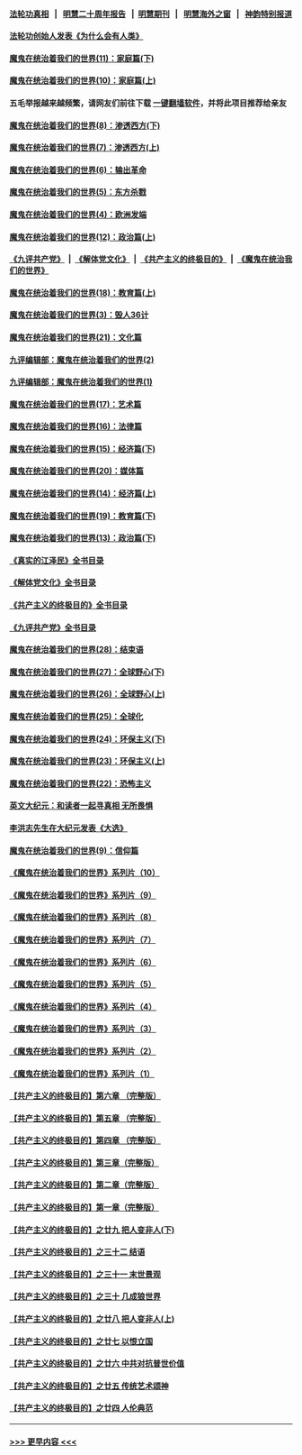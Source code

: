 #### [法轮功真相](https://github.com/gfw-breaker/truth/blob/master/README.md?t=0) &nbsp;&nbsp;|&nbsp;&nbsp; [明慧二十周年报告](https://github.com/gfw-breaker/mh-reports/blob/master/README.md?t=0) &nbsp;&nbsp;|&nbsp;&nbsp;[明慧期刊](https://github.com/gfw-breaker/mh-qikan) &nbsp;&nbsp;|&nbsp;&nbsp; [明慧海外之窗](https://github.com/gfw-breaker/mh-news/blob/master/README.md?t=0) &nbsp;&nbsp;|&nbsp;&nbsp; [神韵特别报道](https://github.com/gfw-breaker/mh-news/blob/master/shenyun.md?t=0)
#### [法轮功创始人发表《为什么会有人类》](../pages/nsc422/n13912117.md?t=04071543) 
#### [魔鬼在统治着我们的世界(11)：家庭篇(下)](../pages/nsc422/n10440961.md?t=04071543) 
#### [魔鬼在统治着我们的世界(10)：家庭篇(上)](../pages/nsc422/n10435448.md?t=04071543) 
#### 五毛举报越来越频繁，请网友们前往下载 [一键翻墙软件](https://github.com/gfw-breaker/ssr-accounts)，并将此项目推荐给亲友
#### [魔鬼在统治着我们的世界(8)：渗透西方(下)](../pages/nsc422/n10429603.md?t=04071543) 
#### [魔鬼在统治着我们的世界(7)：渗透西方(上)](../pages/nsc422/n10426013.md?t=04071543) 
#### [魔鬼在统治着我们的世界(6)：输出革命](../pages/nsc422/n10421536.md?t=04071543) 
#### [魔鬼在统治着我们的世界(5)：东方杀戮](../pages/nsc422/n10417707.md?t=04071543) 
#### [魔鬼在统治着我们的世界(4)：欧洲发端](../pages/nsc422/n10414890.md?t=04071543) 
#### [魔鬼在统治着我们的世界(12)：政治篇(上)](../pages/nsc422/n10444576.md?t=04071543) 
#### [《九评共产党》](https://github.com/begood0513/9ping.md/blob/master/README.md) &nbsp;|&nbsp; [《解体党文化》](../../../../jtdwh.md/blob/master/README.md)  &nbsp;|&nbsp; [《共产主义的终极目的》](../../../../gczydzjmd.md/blob/master/README.md) &nbsp;|&nbsp; [《魔鬼在统治我们的世界》](../../../../mgztzwmdsj.md/blob/master/README.md) 
#### [魔鬼在统治着我们的世界(18)：教育篇(上)](../pages/nsc422/n10526970.md?t=04071543) 
#### [魔鬼在统治着我们的世界(3)：毁人36计](../pages/nsc422/n10411583.md?t=04071543) 
#### [魔鬼在统治着我们的世界(21)：文化篇](../pages/nsc422/n10597706.md?t=04071543) 
#### [九评编辑部：魔鬼在统治着我们的世界(2)](../pages/nsc422/n10410036.md?t=04071543) 
#### [九评编辑部：魔鬼在统治着我们的世界(1)](../pages/nsc422/n10406825.md?t=04071543) 
#### [魔鬼在统治着我们的世界(17)：艺术篇](../pages/nsc422/n10499093.md?t=04071543) 
#### [魔鬼在统治着我们的世界(16)：法律篇](../pages/nsc422/n10485969.md?t=04071543) 
#### [魔鬼在统治着我们的世界(15)：经济篇(下)](../pages/nsc422/n10469975.md?t=04071543) 
#### [魔鬼在统治着我们的世界(20)：媒体篇](../pages/nsc422/n10586579.md?t=04071543) 
#### [魔鬼在统治着我们的世界(14)：经济篇(上)](../pages/nsc422/n10457370.md?t=04071543) 
#### [魔鬼在统治着我们的世界(19)：教育篇(下)](../pages/nsc422/n10564808.md?t=04071543) 
#### [魔鬼在统治着我们的世界(13)：政治篇(下)](../pages/nsc422/n10448270.md?t=04071543) 
#### [《真实的江泽民》全书目录](../pages/nsc422/n13721399.md?t=04071543) 
#### [《解体党文化》全书目录](../pages/nsc422/n13721157.md?t=04071543) 
#### [《共产主义的终极目的》全书目录](../pages/nsc422/n13721048.md?t=04071543) 
#### [《九评共产党》全书目录](../pages/nsc422/n13708085.md?t=04071543) 
#### [魔鬼在统治着我们的世界(28)：结束语](../pages/nsc422/n10936246.md?t=04071543) 
#### [魔鬼在统治着我们的世界(27)：全球野心(下)](../pages/nsc422/n10928319.md?t=04071543) 
#### [魔鬼在统治着我们的世界(26)：全球野心(上)](../pages/nsc422/n10900318.md?t=04071543) 
#### [魔鬼在统治着我们的世界(25)：全球化](../pages/nsc422/n10788205.md?t=04071543) 
#### [魔鬼在统治着我们的世界(24)：环保主义(下)](../pages/nsc422/n10695307.md?t=04071543) 
#### [魔鬼在统治着我们的世界(23)：环保主义(上)](../pages/nsc422/n10688613.md?t=04071543) 
#### [魔鬼在统治着我们的世界(22)：恐怖主义](../pages/nsc422/n10614727.md?t=04071543) 
#### [英文大纪元：和读者一起寻真相 无所畏惧](../pages/nsc422/n12542027.md?t=04071543) 
#### [李洪志先生在大纪元发表《大选》](../pages/nsc422/n12534746.md?t=04071543) 
#### [魔鬼在统治着我们的世界(9)：信仰篇](../pages/nsc422/n10432159.md?t=04071543) 
#### [《魔鬼在统治着我们的世界》系列片（10）](../pages/nsc422/n12292670.md?t=04071543) 
#### [《魔鬼在统治着我们的世界》系列片（9）](../pages/nsc422/n12290859.md?t=04071543) 
#### [《魔鬼在统治着我们的世界》系列片（8）](../pages/nsc422/n12287445.md?t=04071543) 
#### [《魔鬼在统治着我们的世界》系列片（7）](../pages/nsc422/n12283425.md?t=04071543) 
#### [《魔鬼在统治着我们的世界》系列片（6）](../pages/nsc422/n12282314.md?t=04071543) 
#### [《魔鬼在统治着我们的世界》系列片（5）](../pages/nsc422/n12281419.md?t=04071543) 
#### [《魔鬼在统治着我们的世界》系列片（4）](../pages/nsc422/n12274024.md?t=04071543) 
#### [《魔鬼在统治着我们的世界》系列片（3）](../pages/nsc422/n12271322.md?t=04071543) 
#### [《魔鬼在统治着我们的世界》系列片（2）](../pages/nsc422/n12269049.md?t=04071543) 
#### [《魔鬼在统治着我们的世界》系列片（1）](../pages/nsc422/n12267575.md?t=04071543) 
#### [【共产主义的终极目的】第六章 （完整版）](../pages/nsc422/n11428913.md?t=04071543) 
#### [【共产主义的终极目的】第五章 （完整版）](../pages/nsc422/n11428912.md?t=04071543) 
#### [【共产主义的终极目的】第四章 （完整版）](../pages/nsc422/n11428907.md?t=04071543) 
#### [【共产主义的终极目的】第三章（完整版）](../pages/nsc422/n11428848.md?t=04071543) 
#### [【共产主义的终极目的】第二章（完整版）](../pages/nsc422/n11428831.md?t=04071543) 
#### [【共产主义的终极目的】第一章（完整版）](../pages/nsc422/n11417651.md?t=04071543) 
#### [【共产主义的终极目的】之廿九 把人变非人(下)](../pages/nsc422/n11344140.md?t=04071543) 
#### [【共产主义的终极目的】之三十二 结语](../pages/nsc422/n11360535.md?t=04071543) 
#### [【共产主义的终极目的】之三十一 末世景观](../pages/nsc422/n11351129.md?t=04071543) 
#### [【共产主义的终极目的】之三十 几成狼世界](../pages/nsc422/n11348280.md?t=04071543) 
#### [【共产主义的终极目的】之廿八 把人变非人(上)](../pages/nsc422/n11340492.md?t=04071543) 
#### [【共产主义的终极目的】之廿七 以恨立国](../pages/nsc422/n11336944.md?t=04071543) 
#### [【共产主义的终极目的】之廿六 中共对抗普世价值](../pages/nsc422/n11324785.md?t=04071543) 
#### [【共产主义的终极目的】之廿五 传统艺术颂神](../pages/nsc422/n11296396.md?t=04071543) 
#### [【共产主义的终极目的】之廿四 人伦典范](../pages/nsc422/n11296397.md?t=04071543) 

----
#### [ >>> 更早内容 <<< ](../indexes/nsc422-earlier.md)

